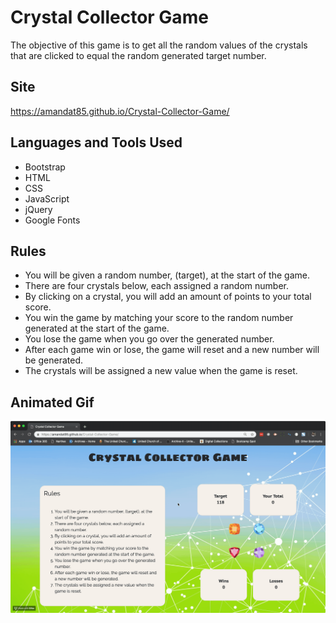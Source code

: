 # Crystal Collector Game
The objective of this game is to get all the random values of the crystals that are clicked to equal the random generated target number.

## Site
https://amandat85.github.io/Crystal-Collector-Game/

## Languages and Tools Used
* Bootstrap
* HTML
* CSS
* JavaScript
* jQuery
* Google Fonts

## Rules
* You will be given a random number, (target), at the start of the game.
* There are four crystals below, each assigned a random number.
* By clicking on a crystal, you will add an amount of points to your total score.
* You win the game by matching your score to the random number generated at the start of the game.
* You lose the game when you go over the generated number.
* After each game win or lose, the game will reset and a new number will be generated.
* The crystals will be assigned a new value when the game is reset.

## Animated Gif
![Crystal Collector Game Demo](crystal-collector-game.gif)
